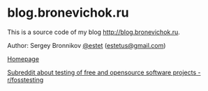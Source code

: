blog.bronevichok.ru
=================

This is a source code of my blog <http://blog.bronevichok.ru>.

Author: Sergey Bronnikov [@estet](https://twitter.com/estet) (estetus@gmail.com)

[Homepage](https://bronevichok.ru)

[Subreddit about testing of free and opensource software projects - r/fosstesting](http://www.reddit.com/r/fosstesting/)
